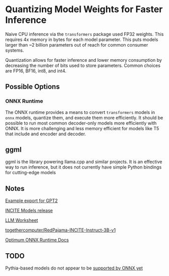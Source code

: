 # Quantizing Model Weights for Faster Inference

Naive CPU inference via the `transformers` package used FP32 weights. This requires 4x memory in bytes for each model parameter. This puts models larger than ~2 billion parameters out of reach for common consumer systems.

Quantization allows for faster inference and lower memory consumption by decreasing the number of bits used to store parameters. Common choices are FP16, BF16, int8, and int4.

## Possible Options

### ONNX Runtime

The ONNX runtime provides a means to convert `transformers` models in `onnx` models, quantize them, and execute them more efficiently. It should be possible to run most common decoder-only models more efficiently with ONNX. It is more challenging and less memory efficient for models like T5 that include and encoder and decoder.

## ggml

ggml is the library powering llama.cpp and similar projects. It is an effective way to run inference, but it does not currently have simple Python bindings for cutting-edge models

## Notes


[Example export for GPT2](https://gist.github.com/Norod/3495e86e7224031e1dd071af382d0c86)

[INCITE Models release](https://www.together.xyz/blog/redpajama-models-v1)

[LLM Worksheet](https://docs.google.com/spreadsheets/d/1kT4or6b0Fedd-W_jMwYpb63e1ZR3aePczz3zlbJW-Y4/edit#gid=0)

[togethercomputer/RedPajama-INCITE-Instruct-3B-v1](https://huggingface.co/togethercomputer/RedPajama-INCITE-Instruct-3B-v1)

[Optimum ONNX Runtime Docs](https://huggingface.co/docs/optimum/v1.8.6/onnxruntime/overview)

## TODO

Pythia-based models do not appear to be [supported by ONNX yet](https://github.com/huggingface/optimum/issues/555)